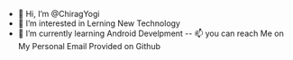 - 👋 Hi, I’m @ChiragYogi
- 👀 I’m interested in Lerning New Technology 
- 🌱 I’m currently learning Android Develpment
-- 📫 you can reach Me on My Personal Email Provided on Github

<!---
ChiragYogi/ChiragYogi is a ✨ special ✨ repository because its `README.md` (this file) appears on your GitHub profile.
You can click the Preview link to take a look at your changes.
--->
